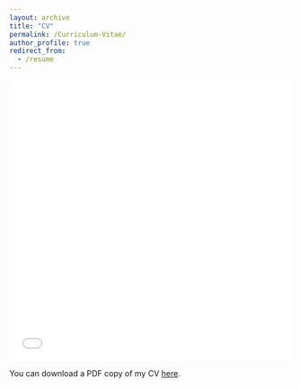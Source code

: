 ```yaml
---
layout: archive
title: "CV"
permalink: /Curriculum-Vitae/
author_profile: true
redirect_from:
  - /resume
---
```


<iframe src="/personal_page/files/Yale_Quan_CV.pdf" width="100%" height="500" frameborder="no" border="0" marginwidth="0" marginheight="0"></iframe>

You can download a PDF copy of my CV [here](http://yalequan.github.io/files/Yale_Quan_CV.pdf).
